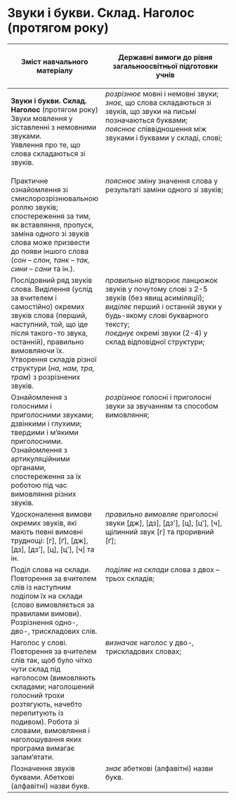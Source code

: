 # Звуки і букви. Склад. Наголос (протягом року)
<table>
<thead>
  <tr>
    <th width="40%" align="center"><p>Зміст навчального матеріалу</p></td>
    <th width="60%" align="center"><p>Державні вимоги до рівня загальноосвітньої підготовки учнів</p></td>
  </tr>
</thead>
<tbody>
  <tr>
    <td width="40%" style="vertical-align:top !important;">
    <p><b>Звуки і букви. Склад. Наголос</b> (протягом року)<br>
Звуки мовлення у зіставленні з немовними звуками.<br>
Уявлення про те, що слова складаються зі звуків.<br></td>
    <td width="60%" style="vertical-align:top !important;">
<i>розрізнює</i> мовні і немовні звуки; <br>
<i>знає,</i> що слова складаються зі звуків, що звуки на письмі позначаються буквами; <br>
<i>пояснює</i> співвідношення між звуками і буквами у складі, слові; <br></td>
  </tr>
  <tr>
    <td width="40%" style="vertical-align:top !important;">
Практичне ознайомлення зі смислорозрізнювальною роллю звуків; спостереження за тим, як вставляння, пропуск, заміна одного зі звуків слова може призвести до появи іншого слова (<i>сон – слон, танк – так, сини – сани</i> та ін.).</td>
    <td width="60%" style="vertical-align:top !important;">
<i>пояснює</i> зміну значення слова у результаті заміни одного зі звуків;</td>
  </tr>
  <tr>
    <td width="40%" style="vertical-align:top !important;">
Послідовний ряд звуків слова. Виділення (услід за вчителем і самостійно) окремих звуків слова (перший, наступний, той, що іде після такого-то звука, останній), правильно вимовляючи їх. <br>
Утворення складів різної структури (<i>на, нам, тра, трам</i>) з розрізнених звуків.<br></td>
    <td width="60%" style="vertical-align:top !important;">
<i>правильно</i> відтворює ланцюжок звуків у почутому слові з 2-5 звуків (без явищ асиміляції);<br>
<i>виділяє</i> перший і останній звуки у будь-якому слові букварного тексту;<br>
<i>поєднує</i> окремі звуки (2-4) у склад відповідної структури;<br></td>
  </tr>
  <tr>
    <td width="40%" style="vertical-align:top !important;">
Ознайомлення з голосними і приголосними звуками; дзвінкими і глухими; твердими і м’якими приголосними. <br>
Ознайомлення з артикуляційними органами, спостереження за їх роботою під час вимовляння різних звуків.<br></td>
    <td width="60%" style="vertical-align:top !important;">
<i>розрізнює</i> голосні і приголосні звуки за звучанням та способом вимовляння;</td>
  </tr>
  <tr>
    <td width="40%" style="vertical-align:top !important;">
Удосконалення вимови окремих звуків, які мають певні вимовні труднощі: [г], [ґ], [дж], [дз], [дз'], [ц], [ц'], [ч] та ін.</td>
    <td width="60%" style="vertical-align:top !important;">
<i>правильно вимовляє</i> приголосні звуки [дж], [дз], [дз'], [ц], [ц'], [ч], щілинний звук [г] та проривний [ґ];</td>
  </tr>
  <tr>
    <td width="40%" style="vertical-align:top !important;">
Поділ слова на склади. Повторення за вчителем слів із наступним поділом їх на склади (слово вимовляється за правилами вимови). Розрізнення одно-, дво-, трискладових слів.</td>
    <td width="60%" style="vertical-align:top !important;">
<i>поділяє на склади</i> слова з двох – трьох складів;</td>
  </tr>
  <tr>
    <td width="40%" style="vertical-align:top !important;">
Наголос у слові. Повторення за вчителем слів так, щоб було чітко чути склад під наголосом (вимовляють складами; наголошений голосний трохи розтягують, начебто перепитують із подивом). Робота зі словами, вимовляння і наголошування яких програма вимагає запам’ятати. </td>
    <td width="60%" style="vertical-align:top !important;">
<i>визначає</i> наголос у дво-, трискладових словах;</td>
  </tr>
  <tr>
    <td width="40%" style="vertical-align:top !important;">
Позначення звуків буквами. Абеткові (алфавітні) назви букв.</td>
    <td width="60%" style="vertical-align:top !important;">
<i>знає</i> абеткові (алфавітні) назви букв.</td>
  </tr>
</tbody>
</table>